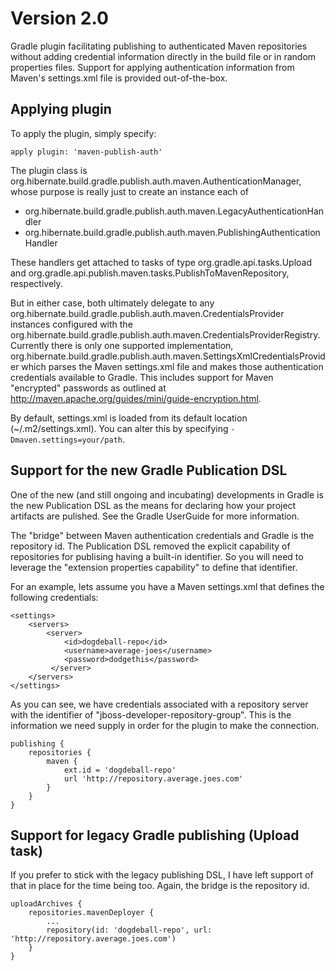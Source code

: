 Version 2.0
===========

Gradle plugin facilitating publishing to authenticated Maven repositories without adding credential information
directly in the build file or in random properties files.  Support for applying authentication information from
Maven's settings.xml file is provided out-of-the-box.


Applying plugin
---------------

To apply the plugin, simply specify:

    apply plugin: 'maven-publish-auth'

The plugin class is org.hibernate.build.gradle.publish.auth.maven.AuthenticationManager, whose purpose is really just
to create an instance each of
* org.hibernate.build.gradle.publish.auth.maven.LegacyAuthenticationHandler
* org.hibernate.build.gradle.publish.auth.maven.PublishingAuthenticationHandler

These handlers get attached to tasks of type org.gradle.api.tasks.Upload and
org.gradle.api.publish.maven.tasks.PublishToMavenRepository, respectively.

But in either case, both ultimately delegate to any org.hibernate.build.gradle.publish.auth.maven.CredentialsProvider
instances configured with the org.hibernate.build.gradle.publish.auth.maven.CredentialsProviderRegistry.  Currently
there is only one supported implementation, org.hibernate.build.gradle.publish.auth.maven.SettingsXmlCredentialsProvider
which parses the Maven settings.xml file and makes those authentication credentials available to Gradle.  This
includes support for Maven "encrypted" passwords as outlined at
http://maven.apache.org/guides/mini/guide-encryption.html.

By default, settings.xml is loaded from its default location (~/.m2/settings.xml).  You can alter this by specifying
`-Dmaven.settings=your/path`.


Support for the new Gradle Publication DSL
------------------------------------------

One of the new (and still ongoing and incubating) developments in Gradle is the new Publication DSL as the means for
declaring how your project artifacts are pulished.  See the Gradle UserGuide for more information.

The "bridge" between Maven authentication credentials and Gradle is the repository id.  The Publication DSL removed
the explicit capability of repositories for publising having a built-in identifier.  So you will need to leverage the
"extension properties capability" to define that identifier.

For an example, lets assume you have a Maven settings.xml that defines the following credentials:

    <settings>
        <servers>
            <server>
                <id>dogdeball-repo</id>
                <username>average-joes</username>
                <password>dodgethis</password>
             </server>
        </servers>
    </settings>

As you can see, we have credentials associated with a repository server with the identifier of
"jboss-developer-repository-group".  This is the information we need supply in order for the plugin to make the
connection.

    publishing {
        repositories {
            maven {
                ext.id = 'dogdeball-repo'
                url 'http://repository.average.joes.com'
            }
        }
    }



Support for legacy Gradle publishing (Upload task)
--------------------------------------------------

If you prefer to stick with the legacy publishing DSL, I have left support of that in place for the time being too.
Again, the bridge is the repository id.

    uploadArchives {
        repositories.mavenDeployer {
            ...
            repository(id: 'dogdeball-repo', url: 'http://repository.average.joes.com')
        }
    }

